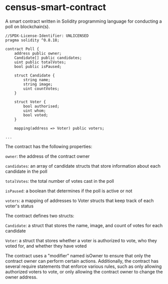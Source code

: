 # census-smart-contract

A smart contract written in Solidity programming language for conducting a poll on blockchain(s). 

```
//SPDX-License-Identifier: UNLICENSED
pragma solidity ^0.8.18;

contract Poll {
    address public owner;
    Candidate[] public candidates;
    uint public totalVotes;
    bool public isPaused;

    struct Candidate {
        string name;
        string image;
        uint countVotes;
    }

    struct Voter {
        bool authorised;
        uint whom;
        bool voted;
    }

    mapping(address => Voter) public voters;

...

```

The contract has the following properties:

`owner`: the address of the contract owner

`candidates`: an array of candidate structs that store information about each candidate in the poll

`totalVotes`: the total number of votes cast in the poll

`isPaused`: a boolean that determines if the poll is active or not

`voters`: a mapping of addresses to Voter structs that keep track of each voter's status

The contract defines two structs:

`Candidate`: a struct that stores the name, image, and count of votes for each candidate

`Voter`: a struct that stores whether a voter is authorized to vote, who they voted for, and whether they have voted

The contract uses a "modifier" named isOwner to ensure that only the contract owner can perform certain actions. Additionally, the contract has several require statements that enforce various rules, such as only allowing authorized voters to vote, or only allowing the contract owner to change the owner address.
